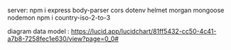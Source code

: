server: npm i express body-parser cors dotenv helmet morgan mongoose nodemon
npm i country-iso-2-to-3

diagram data model : https://lucid.app/lucidchart/81ff5432-cc50-4c41-a7b8-7258fec1e630/view?page=0_0#
